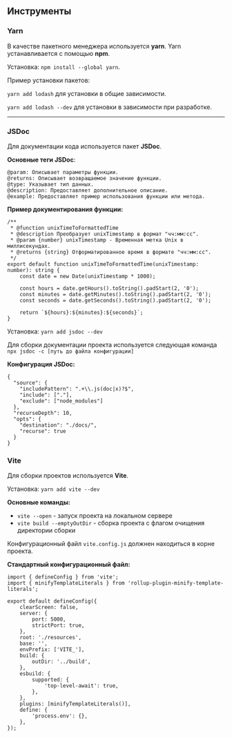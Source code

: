 ## Инструменты

### Yarn

В качестве пакетного менеджера используется **yarn**.
Yarn устанавливается с помощью **npm**.

Установка: `npm install --global yarn`.

Пример установки пакетов:

`yarn add lodash` для установки в общие зависимости.

`yarn add lodash --dev` для установки в зависимости при разработке.
***

### JSDoc

Для документации кода используется пакет **JSDoc**.

**Основные теги JSDoc**:

    @param: Описывает параметры функции.
    @returns: Описывает возвращаемое значение функции.
    @type: Указывает тип данных.
    @description: Предоставляет дополнительное описание.
    @example: Предоставляет пример использования функции или метода.

**Пример документирования функции:**

```
/**
 * @function unixTimeToFormattedTime
 * @description Преобразует unixTimestamp в формат "чч:мм:сс".
 * @param {number} unixTimestamp - Временная метка Unix в миллисекундах.
 * @returns {string} Отформатированное время в формате "чч:мм:сс".
 */
export default function unixTimeToFormattedTime(unixTimestamp: number): string {
    const date = new Date(unixTimestamp * 1000);

    const hours = date.getHours().toString().padStart(2, '0');
    const minutes = date.getMinutes().toString().padStart(2, '0');
    const seconds = date.getSeconds().toString().padStart(2, '0');

    return `${hours}:${minutes}:${seconds}`;
}
```

Установка: `yarn add jsdoc --dev`

Для сборки документации проекта используется следующая команда `npx jsdoc -c [путь до файла конфигурации]` 

**Конфигурация JSDoc:**
```
{
  "source": {
    "includePattern": ".+\\.js(doc|x)?$",
    "include": ["."],
    "exclude": ["node_modules"]
  },
  "recurseDepth": 10,
  "opts": {
    "destination": "./docs/",
    "recurse": true
  }
}
```

### Vite

Для сборки проектов используется **Vite**.

Установка: `yarn add vite --dev`

**Основные команды:**

* `vite --open` - запуск проекта на локальном сервере
* `vite build --emptyOutDir` - сборка проекта с флагом очищения директории сборки

Конфигурационный файл `vite.config.js` должнен находиться в корне проекта.

**Стандартный конфигурационный файл:**
```
import { defineConfig } from 'vite';
import { minifyTemplateLiterals } from 'rollup-plugin-minify-template-literals';

export default defineConfig({
    clearScreen: false,
    server: {
        port: 5000,
        strictPort: true,
    },
    root: './resources',
    base: '',
    envPrefix: ['VITE_'],
    build: {
        outDir: '../build',
    },
    esbuild: {
        supported: {
            'top-level-await': true,
        },
    },
    plugins: [minifyTemplateLiterals()],
    define: {
        'process.env': {},
    },
});

```